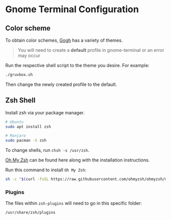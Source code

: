 # Gnome Terminal Configuration

## Color scheme

To obtain color schemes, [Gogh](https://github.com/Mayccoll/Gogh) has a variety of themes.

> You will need to create a **default** profile in gnome-terminal or an error may occur

Run the respective shell script to the theme you desire. For example:

```bash
./gruvbox.sh
```

Then change the newly created profile to the default.

## Zsh Shell

Install zsh via your package manager.

```bash
# Ubuntu
sudo apt install zsh

# Manjaro
sudo pacman -S zsh
```

To change shells, run `chsh -s /usr/zsh`.

[Oh My Zsh](https://github.com/ohmyzsh/ohmyzsh) can be found here along with the installation instructions.

Run this command to install `Oh My Zsh`:

```bash
sh -c "$(curl -fsSL https://raw.githubusercontent.com/ohmyzsh/ohmyzsh/master/tools/install.sh)"
```

### Plugins

The files within `zsh-plugins` will need to go in this specific folder:

```bash
/usr/share/zsh/plugins
```